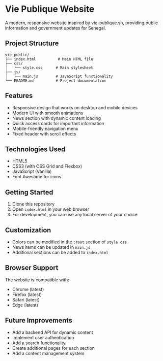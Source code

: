 # Vie Publique Website

A modern, responsive website inspired by vie-publique.sn, providing public information and government updates for Senegal.

## Project Structure

```
vie_public/
├── index.html          # Main HTML file
├── css/
│   └── style.css      # Main stylesheet
├── js/
│   └── main.js        # JavaScript functionality
└── README.md          # Project documentation
```

## Features

- Responsive design that works on desktop and mobile devices
- Modern UI with smooth animations
- News section with dynamic content loading
- Quick access cards for important information
- Mobile-friendly navigation menu
- Fixed header with scroll effects

## Technologies Used

- HTML5
- CSS3 (with CSS Grid and Flexbox)
- JavaScript (Vanilla)
- Font Awesome for icons

## Getting Started

1. Clone this repository
2. Open `index.html` in your web browser
3. For development, you can use any local server of your choice

## Customization

- Colors can be modified in the `:root` section of `style.css`
- News items can be updated in `main.js`
- Additional sections can be added to `index.html`

## Browser Support

The website is compatible with:
- Chrome (latest)
- Firefox (latest)
- Safari (latest)
- Edge (latest)

## Future Improvements

- Add a backend API for dynamic content
- Implement user authentication
- Add a search functionality
- Create additional pages for each section
- Add a content management system
